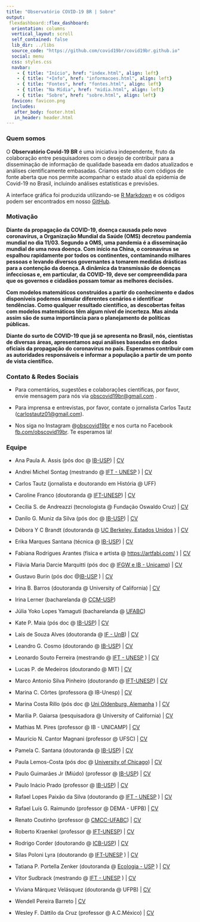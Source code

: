 ```yaml
---
title: "Observatório COVID-19 BR | Sobre"
output: 
 flexdashboard::flex_dashboard:
  orientation: columns
  vertical_layout: scroll
  self_contained: false
  lib_dir: ../libs
  source_code: "https://github.com/covid19br/covid19br.github.io"
  social: menu
  css: styles.css
  navbar:
    - { title: "Início", href: "index.html", align: left}
    - { title: "+Info", href: "informacoes.html", align: left}
    - { title: "Fontes", href: "fontes.html", align: left}
    - { title: "Na Mídia", href: "midia.html", align: left}
    - { title: "Sobre", href: "sobre.html", align: left}
  favicon: favicon.png
  includes:
   after_body: footer.html
   in_header: header.html
---
```


### Quem somos

O **Observatório Covid-19 BR** é uma iniciativa independente, fruto da
colaboração entre pesquisadores com o desejo de contribuir para a
disseminação de informação de qualidade baseada em dados atualizados e
análises cientificamente embasadas. Criamos este sítio com códigos de
fonte aberta que nos permite acompanhar o estado atual da epidemia de
Covid-19 no Brasil, incluindo análises estatísticas e previsões.


A interface gráfica foi produzida utilizando-se [R
Markdown](https://rmarkdown.rstudio.com/) e os códigos podem ser
encontrados em nosso [GitHub](https://github.com/covid19br/covid19BR).


### Motivação

<b>Diante da propagação da COVID-19, doença causada pelo novo
coronavírus, a Organização Mundial da Saúde (OMS) decretou pandemia
mundial no dia 11/03. Segundo a OMS, uma pandemia é a disseminação
mundial de uma nova doença. Com início na China, o coronavírus se
espalhou rapidamente por todos os continentes, contaminando milhares
pessoas e levando diversos governantes a tomarem medidas drásticas
para a contenção da doença. A dinâmica da transmissão de doenças
infecciosas e, em particular, da COVID-19, deve ser compreendida para
que os governos e cidadãos possam tomar as melhores decisões. 

Com modelos matemáticos construídos a partir do conhecimento e dados
disponíveis podemos simular diferentes cenários e identificar
tendências. Como qualquer resultado científico, as descobertas feitas
com modelos matemáticos têm algum nível de incerteza. Mas ainda assim
são de suma importância para o planejamento de políticas
públicas. 

Diante do surto de COVID-19 que já se apresenta no Brasil,
nós, cientistas de diversas áreas, apresentamos aqui análises baseadas
em dados oficiais da propagação do coronavírus no país. Esperamos
contribuir com as autoridades responsáveis e informar a população a
partir de um ponto de vista científico.</b>

<p>

</p>

### Contato & Redes Sociais
 
* Para comentários, sugestões e colaborações científicas, por favor, envie mensagem para nós via obscovid19br@gmail.com .

* Para imprensa e entrevistas, por favor, contate o jornalista Carlos Tautz (carlostautz01@gmail.com). 

* Nos siga no Instagram @[obscovid19br](https://www.instagram.com/obscovid19br/) e nos curta no Facebook [fb.com/obscovid19br](https://www.facebook.com/obscovid19br). Te esperamos lá!


### Equipe

* Ana Paula A. Assis (pós doc @ [IB-USP](http://ecologia.ib.usp.br/)) | [CV](http://lattes.cnpq.br/1901397112835628)

* Andrei Michel Sontag (mestrando @ [IFT - UNESP](https://www.ift.unesp.br/) ) | [CV](http://lattes.cnpq.br/1738716619940707)

* Carlos Tautz (jornalista e doutorando em História @ UFF)

* Caroline Franco (doutoranda @ [IFT-UNESP](https://www.ift.unesp.br/)) | [CV](http://lattes.cnpq.br/1810788882318135)

* Cecília S. de Andreazzi (tecnologista @ Fundação Oswaldo Cruz) | [CV](http://lattes.cnpq.br/7344032911778389)

* Danilo G. Muniz da Silva (pós doc @ [IB-USP](http://ecologia.ib.usp.br/)) | [CV](http://lattes.cnpq.br/3922429014710806)

* Débora Y C Brandt (doutoranda @ [UC Berkeley, Estados Unidos](https://ib.berkeley.edu/) ) | [CV](http://lattes.cnpq.br/0111799832635782)

* Erika Marques Santana (técnica @ [IB-USP](http://ecologia.ib.usp.br/)) | [CV](http://lattes.cnpq.br/4873694782558406)

* Fabiana Rodrigues Arantes (física e artista @ https://artfabi.com/ ) | [CV](http://lattes.cnpq.br/2495800931137053)

* Flávia Maria Darcie Marquitti (pós doc @ [IFGW e IB - Unicamp](https://www.ifi.unicamp.br/~flaviam/)) | [CV](http://lattes.cnpq.br/750889398476891)

* Gustavo Burin (pós doc @[IB-USP](https://www.gburin.com) ) | [CV](http://lattes.cnpq.br/3740948585907265)

* Irina B. Barros (doutoranda @ University of California) | [CV](http://lattes.cnpq.br/3183781480200250)

* Irina Lerner (bacharelanda @ [CCM-USP](http://www.cecm.usp.br/index.html))

* Júlia Yoko Lopes Yamaguti (bacharelanda @ [UFABC](http://ufabc.edu.br))

* Kate P. Maia (pós doc @ [IB-USP](http://ecologia.ib.usp.br/)) | [CV](http://lattes.cnpq.br/2035115116584174)

* Laís de Souza Alves (doutoranda @ [IF - UnB](https://www.fis.unb.br/)) | [CV](http://lattes.cnpq.br/1251914870700498)

* Leandro G. Cosmo (doutorando @ [IB-USP](http://ecologia.ib.usp.br/)) | [CV](http://lattes.cnpq.br/8022223997680224)

* Leonardo Souto Ferreira (mestrando @ [IFT - UNESP](https://www.ift.unesp.br/) ) | [CV](http://lattes.cnpq.br/7427980482483909)

* Lucas P. de Medeiros (doutorando @ MIT) | [CV](http://lattes.cnpq.br/8194959344563273)

* Marco Antonio Silva Pinheiro (doutorando @ [IFT-UNESP](https://www.ift.unesp.br/)) | [CV](http://lattes.cnpq.br/3654522236249726)

* Marina C. Côrtes (professora @ IB-Unesp) | [CV](http://lattes.cnpq.br/6547567800497624)

* Marina Costa Rillo (pós doc @ [Uni Oldenburg, Alemanha](https://uol.de/en/icbm) ) | [CV](http://lattes.cnpq.br/9213292464230085)

* Marilia P. Gaiarsa (pesquisadora @ University of California) | [CV](http://lattes.cnpq.br/6763492504422527)

* Mathias M. Pires (professor @ IB - UNICAMP) | [CV](http://lattes.cnpq.br/1369273685630276)

* Mauricio N. Cantor Magnani (professor @ UFSC) | [CV](http://lattes.cnpq.br/1195966541381142)

* Pamela C. Santana (doutoranda @ [IB-USP](http://ecologia.ib.usp.br/)) | [CV](http://lattes.cnpq.br/2857205934833784)

* Paula Lemos-Costa (pós doc @ [University of Chicago](https://lemoscosta.weebly.com/)) | [CV](http://lattes.cnpq.br/2869271527300181)
	
* Paulo Guimarães Jr (Miúdo) (professor @ [IB-USP](http://guimaraeslab.weebly.com/)) | [CV](http://lattes.cnpq.br/9619030543047007)

* Paulo Inácio Prado (professor @ [IB-USP](http://ecologia.ib.usp.br/let/)) | [CV](http://lattes.cnpq.br/3884092565521453)

* Rafael Lopes Paixão da Silva (doutorando @ [IFT - UNESP](https://www.ift.unesp.br/) ) | [CV](http://lattes.cnpq.br/3085324638663546)

* Rafael Luís G. Raimundo (professor @ DEMA - UFPB) | [CV](http://lattes.cnpq.br/9236593676134620)

* Renato Coutinho  (professor @ [CMCC-UFABC](http://professor.ufabc.edu.br/~renato.coutinho/)) | [CV](http://lattes.cnpq.br/1301865568118160)

* Roberto Kraenkel (professor @ [IFT-UNESP](https://professores.ift.unesp.br/roberto.kraenkel/)) | [CV](http://lattes.cnpq.br/8497878967418484)

* Rodrigo Corder (doutorando @ [ICB-USP](http://ww3.icb.usp.br)) | [CV](http://lattes.cnpq.br/9741820804547685)

* Silas Poloni Lyra (doutorando @ [IFT-UNESP](https://www.ift.unesp.br/) ) | [CV](http://lattes.cnpq.br/3162809212291639)

* Tatiana P. Portella Zenker (doutoranda @ [Ecologia - USP](http://ecologia.ib.usp.br/) ) | [CV](http://lattes.cnpq.br/8988655613888832)

* Vítor Sudbrack (mestrando @ [IFT - UNESP](https://www.ift.unesp.br/) ) | [CV](http://lattes.cnpq.br/1687206263257247)

* Viviana Márquez Velásquez (doutoranda @ UFPB) | [CV](http://lattes.cnpq.br/8563030599753995)

* Wendell Pereira Barreto  | [CV](http://lattes.cnpq.br/0639412837460678)

* Wesley F. Dáttilo da Cruz (professor @ A.C.México) | [CV](http://lattes.cnpq.br/4069859384161064)
